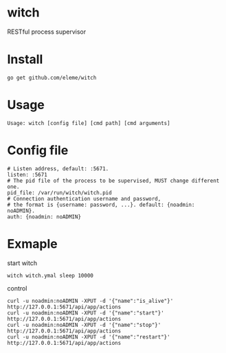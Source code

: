 # witch
RESTful process supervisor

# Install
```
go get github.com/eleme/witch
```

# Usage
```
Usage: witch [config file] [cmd path] [cmd arguments]
```

# Config file
```
# Listen address, default: :5671.
listen: :5671
# The pid file of the process to be supervised, MUST change different one.
pid_file: /var/run/witch/witch.pid
# Connection authentication username and password,
# the format is {username: password, ...}. default: {noadmin: noADMIN}.
auth: {noadmin: noADMIN}
```

# Exmaple
start witch
```
witch witch.ymal sleep 10000
```
control
```
curl -u noadmin:noADMIN -XPUT -d '{"name":"is_alive"}' http://127.0.0.1:5671/api/app/actions
curl -u noadmin:noADMIN -XPUT -d '{"name":"start"}' http://127.0.0.1:5671/api/app/actions
curl -u noadmin:noADMIN -XPUT -d '{"name":"stop"}' http://127.0.0.1:5671/api/app/actions
curl -u noadmin:noADMIN -XPUT -d '{"name":"restart"}' http://127.0.0.1:5671/api/app/actions
```


